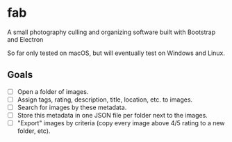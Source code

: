 # fab
A small photography culling and organizing software built with Bootstrap and Electron

So far only tested on macOS, but will eventually test on Windows and Linux.

## Goals

- [ ] Open a folder of images.
- [ ] Assign tags, rating, description, title, location, etc. to images.
- [ ] Search for images by these metadata.
- [ ] Store this metadata in one JSON file per folder next to the images.
- [ ] "Export" images by criteria (copy every image above 4/5 rating to a new folder, etc).
